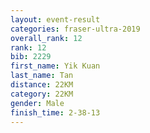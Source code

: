 ```yaml
---
layout: event-result 
categories: fraser-ultra-2019 
overall_rank: 12
rank: 12
bib: 2229
first_name: Yik Kuan
last_name: Tan
distance: 22KM
category: 22KM
gender: Male
finish_time: 2-38-13
---
```

